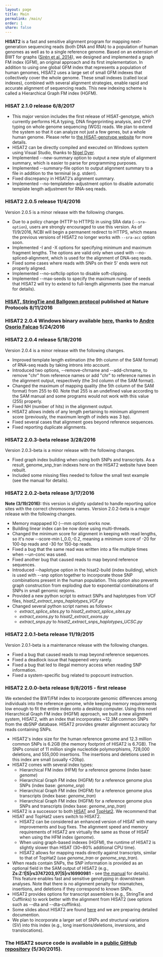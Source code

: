 ```yaml
---
layout: page
title: Main
permalink: /main/
order: 1
share: false
---
```


**HISAT2** is a fast and sensitive alignment program for mapping next-generation sequencing reads (both DNA and RNA) to a population of human genomes as well as to a single reference genome. Based on an extension of BWT for graphs ([Sir&eacute;n et al. 2014](http://dl.acm.org/citation.cfm?id=2674828)), we designed and implemented a graph FM index (GFM), an original approach and its first implementation. In addition to using one global GFM index that represents a population of human genomes, HISAT2 uses a large set of small GFM indexes that collectively cover the whole genome. These small indexes (called local indexes), combined with several alignment strategies, enable rapid and accurate alignment of sequencing reads. This new indexing scheme is called a Hierarchical Graph FM index (HGFM).


### HISAT 2.1.0 release 6/8/2017

* This major version includes the first release of HISAT-genotype, which currently performs HLA typing, DNA fingerprinting analysis, and CYP typing on whole genome sequencing (WGS) reads.  We plan to extend the system so that it can analyze not just a few genes, but a whole human genome.  Please refer to [the HISAT-genotype website](http://ccb.jhu.edu/hisat-genotype)</a> for more details.
* HISAT2 can be directly compiled and executed on Windows system using Visual Studio, thanks to [Nigel Dyer](http://www2.warwick.ac.uk/fac/sci/systemsbiology/staff/dyer/).
* Implemented --new-summary option to output a new style of alignment summary, which is easier to parse for programming purposes.
* Implemented --summary-file option to output alignment summary to a file in addition to the terminal (e.g. stderr).
* Fixed discrepancy in HISAT2’s alignment summary.
* Implemented --no-templatelen-adjustment option to disable automatic template length adjustment for RNA-seq reads.


### HISAT2 2.0.5 release 11/4/2016
Version 2.0.5 is a minor release with the following changes.
* Due to a policy change (HTTP to HTTPS) in using SRA data (`--sra-option`), users are strongly encouraged to use this version. As of 11/9/2016, NCBI will begin a permanent redirect to HTTPS, which means the previous versions of HISAT2 no longer works with `--sra-acc` option soon.
* Implemented -I and -X options for specifying minimum and maximum fragment lengths.  The options are valid only when used with --no-spliced-alignment, which is used for the alignment of DNA-seq reads.
* Fixed some cases where reads with SNPs on their 5' ends were not properly aligned.
* Implemented --no-softclip option to disable soft-clipping.
* Implemented --max-seeds to specify the maximum number of seeds that HISAT2 will try to extend to full-length alignments (see the manual for details).


### [HISAT, StringTie and Ballgown protocol](http://www.nature.com/nprot/journal/v11/n9/full/nprot.2016.095.html) published at Nature Protocols 8/11/2016

  
### HISAT2 2.0.4 Windows binary available [here](http://www.di.fc.ul.pt/~afalcao/hisat2_windows.html), thanks to [Andre Osorio Falcao](http://www.di.fc.ul.pt/~afalcao/) 5/24/2016

	  
### HISAT2 2.0.4 release 5/18/2016
Version 2.0.4 is a minor release with the following changes.
* Improved template length estimation (the 9th column of the SAM format) of RNA-seq reads by taking introns into account.
* Introduced two options, --remove-chrname and --add-chrname, to remove "chr" from reference names or add "chr" to reference names in the alignment output, respectively (the 3rd column of the SAM format).
* Changed the maximum of mapping quality (the 5th column of the SAM format) from 255 to 60. Note that 255 is an undefined value according to the SAM manual and some programs would not work with this value (255) properly.
* Fixed NH (number of hits) in the alignment output.
* HISAT2 allows indels of any length pertaining to minimum alignment score (previously, the maximum length of indels was 3 bp).
* Fixed several cases that alignment goes beyond reference sequences.
* Fixed reporting duplicate alignments.


### HISAT2 2.0.3-beta release 3/28/2016
Version 2.0.3-beta is a minor release with the following changes.
* Fixed graph index building when using both SNPs and transcripts. As a result, genome_snp_tran indexes here on the HISAT2 website have been rebuilt.
* Included some missing files needed to follow the small test example (see the manual for details).


### HISAT2 2.0.2-beta release 3/17/2016
**Note (3/19/2016):** this version is slightly updated to handle reporting splice sites with the correct chromosome names.
Version 2.0.2-beta is a major release with the following changes.
* Memory mappaped IO (--mm option) works now.
* Building linear index can be now done using multi-threads.
* Changed the minimum score for alignment in keeping with read lengths, so it's now --score-min L,0.0,-0.2, meaning a minimum score of -20 for 100-bp reads and -30 for 150-bp reads.
* Fixed a bug that the same read was written into a file multiple times when --un-conc was used.
* Fixed another bug that caused reads to map beyond reference sequences.
* Introduced --haplotype option in the hisat2-build (index building), which is used with --snp option together to incorporate those SNP combinations present in the human population.  This option also prevents graph construction from exploding due to exponential combinations of SNPs in small genomic regions.
* Provided a new python script to extract SNPs and haplotypes from VCF files, <i>hisat2_extract_snps_haplotypes_VCF.py</i>
* Changed several python script names as follows<
  * <i>extract_splice_sites.py</i> to <i>hisat2_extract_splice_sites.py</i>
  * <i>extract_exons.py</i> to <i>hisat2_extract_exons.py</i>
  * <i>extract_snps.py</i> to <i>hisat2_extract_snps_haplotypes_UCSC.py</i>


### HISAT2 2.0.1-beta release 11/19/2015
Version 2.0.1-beta is a maintenance release with the following changes.
* Fixed a bug that caused reads to map beyond reference sequences.
* Fixed a deadlock issue that happened very rarely.
* Fixed a bug that led to illegal memory access when reading SNP information.
* Fixed a system-specific bug related to popcount instruction.


### HISAT2 2.0.0-beta release 9/8/2015 - first release
We extended the BWT/FM index to incorporate genomic differences among individuals into the reference genome, while keeping memory requirements low enough to fit the entire index onto a desktop computer. Using this novel Hierarchical Graph FM index (HGFM) approach, we built a new alignment system, HISAT2, with an index that incorporates ~12.3M common SNPs from the dbSNP database. HISAT2 provides greater alignment accuracy for reads containing SNPs.
* HISAT2's index size for the human reference genome and 12.3 million common SNPs is 6.2GB (the memory footprint of HISAT2 is 6.7GB). The SNPs consist of 11 million single nucleotide polymorphisms, 728,000 deletions, and 555,000 insertions. The insertions and deletions used in this index are small (usually <20bp).
* HISAT2 comes with several index types:
  * Hierarchical FM index (HFM) for a reference genome (index base: <i>genome</i>)
  * Hierarchical Graph FM index (HGFM) for a reference genome plus SNPs (index base: <i>genome_snp</i>)
  * Hierarchical Graph FM index (HGFM) for a reference genome plus transcripts (index base: <i>genome_tran</i>)
  * Hierarchical Graph FM index (HGFM) for a reference genome plus SNPs and transcripts (index base: <i>genome_snp_tran</i>)
* HISAT2 is a successor to both [HISAT](http://ccb.jhu.edu/software/hisat) and [TopHat2](http://ccb.jhu.edu/software/tophat). We recommend that HISAT and TopHat2 users switch to HISAT2.
  * HISAT2 can be considered an enhanced version of HISAT with many improvements and bug fixes. The alignment speed and memory requirements of HISAT2 are virtually the same as those of HISAT when using the HFM index (<i>genome</i>).
  * When using graph-based indexes (HGFM), the runtime of HISAT2 is slightly slower than HISAT (30~80% additional CPU time).
  * HISAT2 allows for mapping reads directly against transcripts, similar to that of TopHat2 (use <i>genome_tran</i> or <i>genome_snp_tran</i>).
* When reads contain SNPs, the SNP information is provided as an optional field in the SAM output of HISAT2 (e.g., <strong>Zs:Z:1|S|rs3747203,97|S|rs16990981</strong> - see <a href="manual.shtml">the manual</a> for details).  This feature enables fast and sensitive genotyping in downstream analyses. Note that there is no alignment penalty for mismatches, insertions, and deletions if they correspond to known SNPs.
* HISAT2 provides options for transcript assemblers (e.g., StringTie and Cufflinks) to work better with the alignment from HISAT2 (see options such as --dta and --dta-cufflinks).
* Some slides about HISAT2 are found <a href="data/HISAT2-first_release-Sept_8_2015.pdf">here</a> and we are preparing detailed documention.
* We plan to incorporate a larger set of SNPs and structural variations (SV) into this index (e.g., long insertions/deletions, inversions, and translocations).


### The HISAT2 source code is available in a [public GitHub repository](https://github.com/infphilo/hisat2) (5/30/2015).


